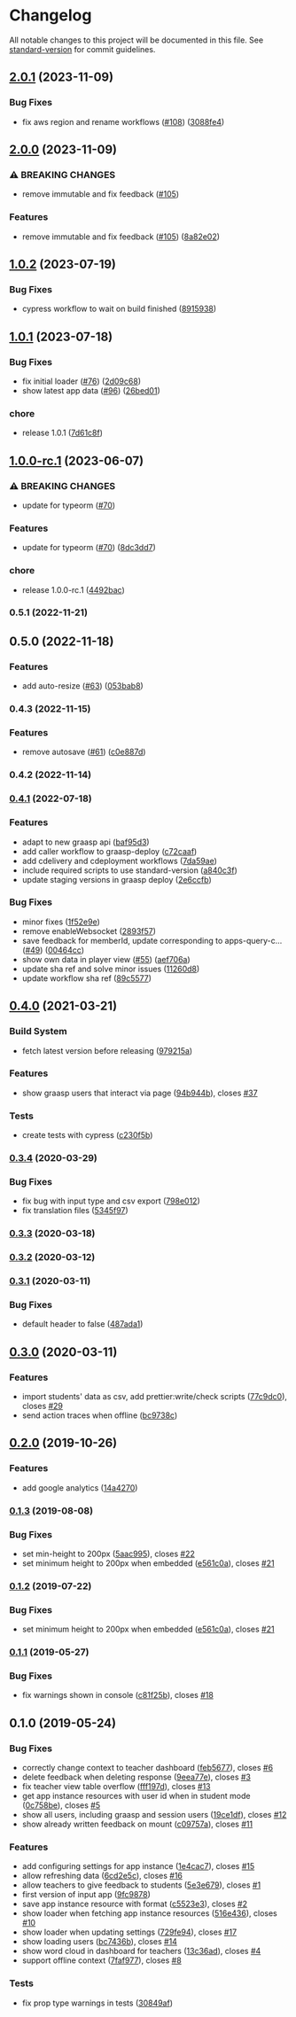 # Changelog

All notable changes to this project will be documented in this file. See [standard-version](https://github.com/conventional-changelog/standard-version) for commit guidelines.

## [2.0.1](https://github.com/graasp/graasp-app-text-input/compare/v2.0.0...v2.0.1) (2023-11-09)


### Bug Fixes

* fix aws region and rename workflows ([#108](https://github.com/graasp/graasp-app-text-input/issues/108)) ([3088fe4](https://github.com/graasp/graasp-app-text-input/commit/3088fe47d28b79d47b05957cfd30817788d15097))

## [2.0.0](https://github.com/graasp/graasp-app-text-input/compare/v1.0.2...v2.0.0) (2023-11-09)


### ⚠ BREAKING CHANGES

* remove immutable and fix feedback ([#105](https://github.com/graasp/graasp-app-text-input/issues/105))

### Features

* remove immutable and fix feedback ([#105](https://github.com/graasp/graasp-app-text-input/issues/105)) ([8a82e02](https://github.com/graasp/graasp-app-text-input/commit/8a82e0294702cc5a80b4bd78ed85a687a9d0bc1d))

## [1.0.2](https://github.com/graasp/graasp-app-text-input/compare/v1.0.1...v1.0.2) (2023-07-19)


### Bug Fixes

* cypress workflow to wait on build finished ([8915938](https://github.com/graasp/graasp-app-text-input/commit/89159383cd88fd0a00b8619d5152c327163ef50c))

## [1.0.1](https://github.com/graasp/graasp-app-text-input/compare/v1.0.0-rc.1...v1.0.1) (2023-07-18)


### Bug Fixes

* fix initial loader ([#76](https://github.com/graasp/graasp-app-text-input/issues/76)) ([2d09c68](https://github.com/graasp/graasp-app-text-input/commit/2d09c6885e05e718a69b006d0f0c41dc2bcaee1d))
* show latest app data ([#96](https://github.com/graasp/graasp-app-text-input/issues/96)) ([26bed01](https://github.com/graasp/graasp-app-text-input/commit/26bed019432325b3e50bfec647368f84ab509516))


### chore

* release 1.0.1 ([7d61c8f](https://github.com/graasp/graasp-app-text-input/commit/7d61c8f6e6c77d0db11f8f172a6ccd859ffb3aa7))

## [1.0.0-rc.1](https://github.com/graasp/graasp-app-text-input/compare/v0.5.1...v1.0.0-rc.1) (2023-06-07)


### ⚠ BREAKING CHANGES

* update for typeorm ([#70](https://github.com/graasp/graasp-app-text-input/issues/70))

### Features

* update for typeorm ([#70](https://github.com/graasp/graasp-app-text-input/issues/70)) ([8dc3dd7](https://github.com/graasp/graasp-app-text-input/commit/8dc3dd77ccc7756ae81ac2576dacd6086b92cb5b))


### chore

* release 1.0.0-rc.1 ([4492bac](https://github.com/graasp/graasp-app-text-input/commit/4492bac959750b159cf68d3e781fd68e809915f3))

### 0.5.1 (2022-11-21)

## 0.5.0 (2022-11-18)


### Features

* add auto-resize ([#63](https://github.com/graasp/graasp-app-text-input/issues/63)) ([053bab8](https://github.com/graasp/graasp-app-text-input/commit/053bab8d60a04626b2d87966ca3dce6ab6f9b6d6))

### 0.4.3 (2022-11-15)


### Features

* remove autosave ([#61](https://github.com/graasp/graasp-app-text-input/issues/61)) ([c0e887d](https://github.com/graasp/graasp-app-text-input/commit/c0e887d818c86c5a6923700779c9d40c135ca33a))

### 0.4.2 (2022-11-14)

### [0.4.1](https://github.com/graasp/graasp-app-text-input/compare/v0.4.0...v0.4.1) (2022-07-18)


### Features

* adapt to new graasp api ([baf95d3](https://github.com/graasp/graasp-app-text-input/commit/baf95d39a8ebba9afafa9dc9f44567284bc395e9))
* add caller workflow to graasp-deploy ([c72caaf](https://github.com/graasp/graasp-app-text-input/commit/c72caaf0a4ad31d366e51e2146cf1bc3849aabd2))
* add cdelivery and cdeployment workflows ([7da59ae](https://github.com/graasp/graasp-app-text-input/commit/7da59ae483b9f088df4423773ba3eccada8226eb))
* include required scripts to use standard-version ([a840c3f](https://github.com/graasp/graasp-app-text-input/commit/a840c3f3cf67866e12b400a6b801343cc0547d6f))
* update staging versions in graasp deploy ([2e6ccfb](https://github.com/graasp/graasp-app-text-input/commit/2e6ccfb60e40465a309941773a2a9c6f1af800a9))


### Bug Fixes

* minor fixes ([1f52e9e](https://github.com/graasp/graasp-app-text-input/commit/1f52e9e150ab95f2292e28ce553d3517cabc9ccc))
* remove enableWebsocket ([2893f57](https://github.com/graasp/graasp-app-text-input/commit/2893f57638445346927473dbd9f69eb553c2c66f))
* save feedback for memberId, update corresponding to apps-query-c… ([#49](https://github.com/graasp/graasp-app-text-input/issues/49)) ([00464cc](https://github.com/graasp/graasp-app-text-input/commit/00464cc3c648b82083e1d35aee716c4765664d03))
* show own data in player view ([#55](https://github.com/graasp/graasp-app-text-input/issues/55)) ([aef706a](https://github.com/graasp/graasp-app-text-input/commit/aef706ab22c82d2c3566a53621c598558abde6ec))
* update sha ref and solve minor issues ([11260d8](https://github.com/graasp/graasp-app-text-input/commit/11260d8bf4821da40674aa5fa7ea8b648ad0ddd2))
* update workflow sha ref ([89c5577](https://github.com/graasp/graasp-app-text-input/commit/89c557754229189448adb3931e59bca1e9dfc434))

## [0.4.0](https://github.com/graasp/graasp-app-text-input/compare/v0.3.4...v0.4.0) (2021-03-21)

### Build System

- fetch latest version before releasing ([979215a](https://github.com/graasp/graasp-app-text-input/commit/979215a))

### Features

- show graasp users that interact via page ([94b944b](https://github.com/graasp/graasp-app-text-input/commit/94b944b)), closes [#37](https://github.com/graasp/graasp-app-text-input/issues/37)

### Tests

- create tests with cypress ([c230f5b](https://github.com/graasp/graasp-app-text-input/commit/c230f5b))

### [0.3.4](https://github.com/graasp/graasp-app-text-input/compare/v0.3.3...v0.3.4) (2020-03-29)

### Bug Fixes

- fix bug with input type and csv export ([798e012](https://github.com/graasp/graasp-app-text-input/commit/798e012))
- fix translation files ([5345f97](https://github.com/graasp/graasp-app-text-input/commit/5345f97))

### [0.3.3](https://github.com/graasp/graasp-app-text-input/compare/v0.3.2...v0.3.3) (2020-03-18)

### [0.3.2](https://github.com/graasp/graasp-app-input/compare/v0.3.1...v0.3.2) (2020-03-12)

### [0.3.1](https://github.com/graasp/graasp-app-input/compare/v0.3.0...v0.3.1) (2020-03-11)

### Bug Fixes

- default header to false ([487ada1](https://github.com/graasp/graasp-app-input/commit/487ada1))

## [0.3.0](https://github.com/graasp/graasp-app-input/compare/v0.2.0...v0.3.0) (2020-03-11)

### Features

- import students' data as csv, add prettier:write/check scripts ([77c9dc0](https://github.com/graasp/graasp-app-input/commit/77c9dc0)), closes [#29](https://github.com/graasp/graasp-app-input/issues/29)
- send action traces when offline ([bc9738c](https://github.com/graasp/graasp-app-input/commit/bc9738c))

## [0.2.0](https://github.com/graasp/graasp-app-input/compare/v0.1.3...v0.2.0) (2019-10-26)

### Features

- add google analytics ([14a4270](https://github.com/graasp/graasp-app-input/commit/14a4270))

### [0.1.3](https://github.com/graasp/graasp-app-input/compare/v0.1.1...v0.1.3) (2019-08-08)

### Bug Fixes

- set min-height to 200px ([5aac995](https://github.com/graasp/graasp-app-input/commit/5aac995)), closes [#22](https://github.com/graasp/graasp-app-input/issues/22)
- set minimum height to 200px when embedded ([e561c0a](https://github.com/graasp/graasp-app-input/commit/e561c0a)), closes [#21](https://github.com/graasp/graasp-app-input/issues/21)

### [0.1.2](https://github.com/graasp/graasp-app-input/compare/v0.1.1...v0.1.2) (2019-07-22)

### Bug Fixes

- set minimum height to 200px when embedded ([e561c0a](https://github.com/graasp/graasp-app-input/commit/e561c0a)), closes [#21](https://github.com/graasp/graasp-app-input/issues/21)

### [0.1.1](https://github.com/graasp/graasp-app-input/compare/v0.1.0...v0.1.1) (2019-05-27)

### Bug Fixes

- fix warnings shown in console ([c81f25b](https://github.com/graasp/graasp-app-input/commit/c81f25b)), closes [#18](https://github.com/graasp/graasp-app-input/issues/18)

## 0.1.0 (2019-05-24)

### Bug Fixes

- correctly change context to teacher dashboard ([feb5677](https://github.com/graasp/graasp-app-input/commit/feb5677)), closes [#6](https://github.com/graasp/graasp-app-input/issues/6)
- delete feedback when deleting response ([9eea77e](https://github.com/graasp/graasp-app-input/commit/9eea77e)), closes [#3](https://github.com/graasp/graasp-app-input/issues/3)
- fix teacher view table overflow ([fff197d](https://github.com/graasp/graasp-app-input/commit/fff197d)), closes [#13](https://github.com/graasp/graasp-app-input/issues/13)
- get app instance resources with user id when in student mode ([0c758be](https://github.com/graasp/graasp-app-input/commit/0c758be)), closes [#5](https://github.com/graasp/graasp-app-input/issues/5)
- show all users, including graasp and session users ([19ce1df](https://github.com/graasp/graasp-app-input/commit/19ce1df)), closes [#12](https://github.com/graasp/graasp-app-input/issues/12)
- show already written feedback on mount ([c09757a](https://github.com/graasp/graasp-app-input/commit/c09757a)), closes [#11](https://github.com/graasp/graasp-app-input/issues/11)

### Features

- add configuring settings for app instance ([1e4cac7](https://github.com/graasp/graasp-app-input/commit/1e4cac7)), closes [#15](https://github.com/graasp/graasp-app-input/issues/15)
- allow refreshing data ([6cd2e5c](https://github.com/graasp/graasp-app-input/commit/6cd2e5c)), closes [#16](https://github.com/graasp/graasp-app-input/issues/16)
- allow teachers to give feedback to students ([5e3e679](https://github.com/graasp/graasp-app-input/commit/5e3e679)), closes [#1](https://github.com/graasp/graasp-app-input/issues/1)
- first version of input app ([9fc9878](https://github.com/graasp/graasp-app-input/commit/9fc9878))
- save app instance resource with format ([c5523e3](https://github.com/graasp/graasp-app-input/commit/c5523e3)), closes [#2](https://github.com/graasp/graasp-app-input/issues/2)
- show loader when fetching app instance resources ([516e436](https://github.com/graasp/graasp-app-input/commit/516e436)), closes [#10](https://github.com/graasp/graasp-app-input/issues/10)
- show loader when updating settings ([729fe94](https://github.com/graasp/graasp-app-input/commit/729fe94)), closes [#17](https://github.com/graasp/graasp-app-input/issues/17)
- show loading users ([bc7436b](https://github.com/graasp/graasp-app-input/commit/bc7436b)), closes [#14](https://github.com/graasp/graasp-app-input/issues/14)
- show word cloud in dashboard for teachers ([13c36ad](https://github.com/graasp/graasp-app-input/commit/13c36ad)), closes [#4](https://github.com/graasp/graasp-app-input/issues/4)
- support offline context ([7faf977](https://github.com/graasp/graasp-app-input/commit/7faf977)), closes [#8](https://github.com/graasp/graasp-app-input/issues/8)

### Tests

- fix prop type warnings in tests ([30849af](https://github.com/graasp/graasp-app-input/commit/30849af))
